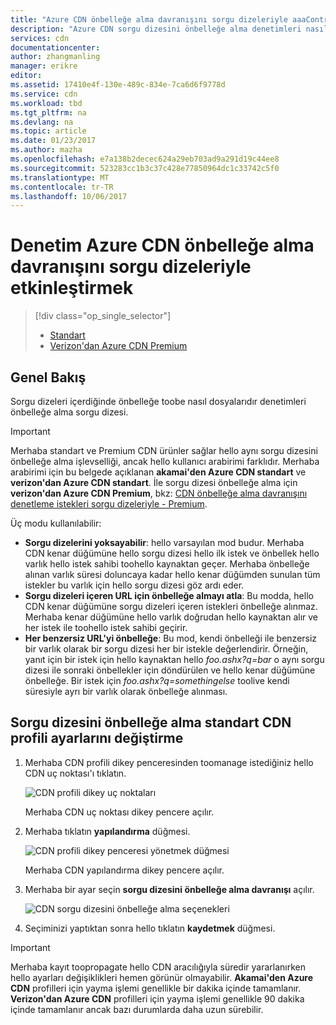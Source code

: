```yaml
---
title: "Azure CDN önbelleğe alma davranışını sorgu dizeleriyle aaaControl | Microsoft Docs"
description: "Azure CDN sorgu dizesini önbelleğe alma denetimleri nasıl sorgu dizeleri içerdiğinde önbelleğe toobe dosyalarıdır."
services: cdn
documentationcenter: 
author: zhangmanling
manager: erikre
editor: 
ms.assetid: 17410e4f-130e-489c-834e-7ca6d6f9778d
ms.service: cdn
ms.workload: tbd
ms.tgt_pltfrm: na
ms.devlang: na
ms.topic: article
ms.date: 01/23/2017
ms.author: mazha
ms.openlocfilehash: e7a138b2decec624a29eb703ad9a291d19c44ee8
ms.sourcegitcommit: 523283cc1b3c37c428e77850964dc1c33742c5f0
ms.translationtype: MT
ms.contentlocale: tr-TR
ms.lasthandoff: 10/06/2017
---
```

# <a name="control-azure-cdn-caching-behavior-with-query-strings"></a>Denetim Azure CDN önbelleğe alma davranışını sorgu dizeleriyle etkinleştirmek
> [!div class="op_single_selector"]
> * [Standart](cdn-query-string.md)
> * [Verizon'dan Azure CDN Premium](cdn-query-string-premium.md)
> 
> 

## <a name="overview"></a>Genel Bakış
Sorgu dizeleri içerdiğinde önbelleğe toobe nasıl dosyalarıdır denetimleri önbelleğe alma sorgu dizesi.

> [!IMPORTANT]
> Merhaba standart ve Premium CDN ürünler sağlar hello aynı sorgu dizesini önbelleğe alma işlevselliği, ancak hello kullanıcı arabirimi farklıdır.  Merhaba arabirimi için bu belgede açıklanan **akamai'den Azure CDN standart** ve **verizon'dan Azure CDN standart**.  İle sorgu dizesi önbelleğe alma için **verizon'dan Azure CDN Premium**, bkz: [CDN önbelleğe alma davranışını denetleme istekleri sorgu dizeleriyle - Premium](cdn-query-string-premium.md).
> 
> 

Üç modu kullanılabilir:

* **Sorgu dizelerini yoksayabilir**: hello varsayılan mod budur.  Merhaba CDN kenar düğümüne hello sorgu dizesi hello ilk istek ve önbellek hello varlık hello istek sahibi toohello kaynaktan geçer.  Merhaba önbelleğe alınan varlık süresi doluncaya kadar hello kenar düğümden sunulan tüm istekler bu varlık için hello sorgu dizesi göz ardı eder.
* **Sorgu dizeleri içeren URL için önbelleğe almayı atla**: Bu modda, hello CDN kenar düğümüne sorgu dizeleri içeren istekleri önbelleğe alınmaz.  Merhaba kenar düğümüne hello varlık doğrudan hello kaynaktan alır ve her istek ile toohello istek sahibi geçirir.
* **Her benzersiz URL'yi önbelleğe**: Bu mod, kendi önbelleği ile benzersiz bir varlık olarak bir sorgu dizesi her bir istekle değerlendirir.  Örneğin, yanıt için bir istek için hello kaynaktan hello *foo.ashx?q=bar* o aynı sorgu dizesi ile sonraki önbellekler için döndürülen ve hello kenar düğümüne önbelleğe.  Bir istek için *foo.ashx?q=somethingelse* toolive kendi süresiyle ayrı bir varlık olarak önbelleğe alınması.

## <a name="changing-query-string-caching-settings-for-standard-cdn-profiles"></a>Sorgu dizesini önbelleğe alma standart CDN profili ayarlarını değiştirme
1. Merhaba CDN profili dikey penceresinden toomanage istediğiniz hello CDN uç noktası'ı tıklatın.
   
    ![CDN profili dikey uç noktaları](./media/cdn-query-string/cdn-endpoints.png)
   
    Merhaba CDN uç noktası dikey pencere açılır.
2. Merhaba tıklatın **yapılandırma** düğmesi.
   
    ![CDN profili dikey penceresi yönetmek düğmesi](./media/cdn-query-string/cdn-config-btn.png)
   
    Merhaba CDN yapılandırma dikey pencere açılır.
3. Merhaba bir ayar seçin **sorgu dizesini önbelleğe alma davranışı** açılır.
   
    ![CDN sorgu dizesini önbelleğe alma seçenekleri](./media/cdn-query-string/cdn-query-string.png)
4. Seçiminizi yaptıktan sonra hello tıklatın **kaydetmek** düğmesi.

> [!IMPORTANT]
> Merhaba kayıt toopropagate hello CDN aracılığıyla süredir yararlanırken hello ayarları değişiklikleri hemen görünür olmayabilir.  <b>Akamai'den Azure CDN</b> profilleri için yayma işlemi genellikle bir dakika içinde tamamlanır.  <b>Verizon'dan Azure CDN</b> profilleri için yayma işlemi genellikle 90 dakika içinde tamamlanır ancak bazı durumlarda daha uzun sürebilir.
> 
> 

